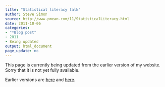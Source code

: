 ```yaml
---
title: "Statistical literacy talk"
author: Steve Simon
source: http://www.pmean.com/11/StatisticalLiteracy.html
date: 2011-10-06
categories:
- "*Blog post"
- 2011
- Being updated
output: html_document
page_update: no
---
```


This page is currently being updated from the earlier version of my website. Sorry that it is not yet fully available.

<!---More--->

Earlier versions are [here][sim1] and [here][sim2].

[sim1]: http://www.pmean.com/11/StatisticalLiteracy.html
[sim2]: http://new.pmean.com/statistical-literacy/
